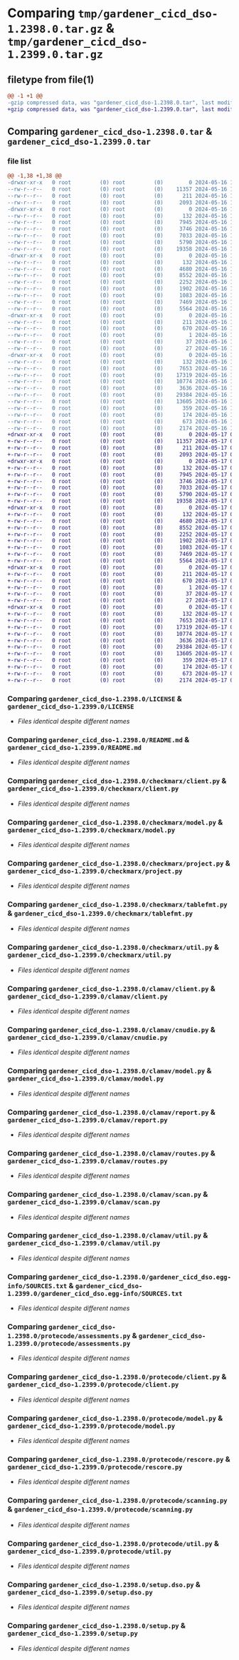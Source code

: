 # Comparing `tmp/gardener_cicd_dso-1.2398.0.tar.gz` & `tmp/gardener_cicd_dso-1.2399.0.tar.gz`

## filetype from file(1)

```diff
@@ -1 +1 @@
-gzip compressed data, was "gardener_cicd_dso-1.2398.0.tar", last modified: Thu May 16 11:19:15 2024, max compression
+gzip compressed data, was "gardener_cicd_dso-1.2399.0.tar", last modified: Fri May 17 04:30:08 2024, max compression
```

## Comparing `gardener_cicd_dso-1.2398.0.tar` & `gardener_cicd_dso-1.2399.0.tar`

### file list

```diff
@@ -1,38 +1,38 @@
-drwxr-xr-x   0 root         (0) root         (0)        0 2024-05-16 11:19:15.867779 gardener_cicd_dso-1.2398.0/
--rw-r--r--   0 root         (0) root         (0)    11357 2024-05-16 11:18:13.000000 gardener_cicd_dso-1.2398.0/LICENSE
--rw-r--r--   0 root         (0) root         (0)      211 2024-05-16 11:19:15.867779 gardener_cicd_dso-1.2398.0/PKG-INFO
--rw-r--r--   0 root         (0) root         (0)     2093 2024-05-16 11:18:13.000000 gardener_cicd_dso-1.2398.0/README.md
-drwxr-xr-x   0 root         (0) root         (0)        0 2024-05-16 11:19:15.863778 gardener_cicd_dso-1.2398.0/checkmarx/
--rw-r--r--   0 root         (0) root         (0)      132 2024-05-16 11:18:13.000000 gardener_cicd_dso-1.2398.0/checkmarx/__init__.py
--rw-r--r--   0 root         (0) root         (0)     7945 2024-05-16 11:18:13.000000 gardener_cicd_dso-1.2398.0/checkmarx/client.py
--rw-r--r--   0 root         (0) root         (0)     3746 2024-05-16 11:18:13.000000 gardener_cicd_dso-1.2398.0/checkmarx/model.py
--rw-r--r--   0 root         (0) root         (0)     7033 2024-05-16 11:18:13.000000 gardener_cicd_dso-1.2398.0/checkmarx/project.py
--rw-r--r--   0 root         (0) root         (0)     5790 2024-05-16 11:18:13.000000 gardener_cicd_dso-1.2398.0/checkmarx/tablefmt.py
--rw-r--r--   0 root         (0) root         (0)    19358 2024-05-16 11:18:13.000000 gardener_cicd_dso-1.2398.0/checkmarx/util.py
-drwxr-xr-x   0 root         (0) root         (0)        0 2024-05-16 11:19:15.863778 gardener_cicd_dso-1.2398.0/clamav/
--rw-r--r--   0 root         (0) root         (0)      132 2024-05-16 11:18:13.000000 gardener_cicd_dso-1.2398.0/clamav/__init__.py
--rw-r--r--   0 root         (0) root         (0)     4680 2024-05-16 11:18:13.000000 gardener_cicd_dso-1.2398.0/clamav/client.py
--rw-r--r--   0 root         (0) root         (0)     8552 2024-05-16 11:18:13.000000 gardener_cicd_dso-1.2398.0/clamav/cnudie.py
--rw-r--r--   0 root         (0) root         (0)     2252 2024-05-16 11:18:13.000000 gardener_cicd_dso-1.2398.0/clamav/model.py
--rw-r--r--   0 root         (0) root         (0)     1902 2024-05-16 11:18:13.000000 gardener_cicd_dso-1.2398.0/clamav/report.py
--rw-r--r--   0 root         (0) root         (0)     1083 2024-05-16 11:18:13.000000 gardener_cicd_dso-1.2398.0/clamav/routes.py
--rw-r--r--   0 root         (0) root         (0)     7469 2024-05-16 11:18:13.000000 gardener_cicd_dso-1.2398.0/clamav/scan.py
--rw-r--r--   0 root         (0) root         (0)     5564 2024-05-16 11:18:13.000000 gardener_cicd_dso-1.2398.0/clamav/util.py
-drwxr-xr-x   0 root         (0) root         (0)        0 2024-05-16 11:19:15.867779 gardener_cicd_dso-1.2398.0/gardener_cicd_dso.egg-info/
--rw-r--r--   0 root         (0) root         (0)      211 2024-05-16 11:19:15.000000 gardener_cicd_dso-1.2398.0/gardener_cicd_dso.egg-info/PKG-INFO
--rw-r--r--   0 root         (0) root         (0)      670 2024-05-16 11:19:15.000000 gardener_cicd_dso-1.2398.0/gardener_cicd_dso.egg-info/SOURCES.txt
--rw-r--r--   0 root         (0) root         (0)        1 2024-05-16 11:19:15.000000 gardener_cicd_dso-1.2398.0/gardener_cicd_dso.egg-info/dependency_links.txt
--rw-r--r--   0 root         (0) root         (0)       37 2024-05-16 11:19:15.000000 gardener_cicd_dso-1.2398.0/gardener_cicd_dso.egg-info/requires.txt
--rw-r--r--   0 root         (0) root         (0)       27 2024-05-16 11:19:15.000000 gardener_cicd_dso-1.2398.0/gardener_cicd_dso.egg-info/top_level.txt
-drwxr-xr-x   0 root         (0) root         (0)        0 2024-05-16 11:19:15.867779 gardener_cicd_dso-1.2398.0/protecode/
--rw-r--r--   0 root         (0) root         (0)      132 2024-05-16 11:18:13.000000 gardener_cicd_dso-1.2398.0/protecode/__init__.py
--rw-r--r--   0 root         (0) root         (0)     7653 2024-05-16 11:18:13.000000 gardener_cicd_dso-1.2398.0/protecode/assessments.py
--rw-r--r--   0 root         (0) root         (0)    17319 2024-05-16 11:18:13.000000 gardener_cicd_dso-1.2398.0/protecode/client.py
--rw-r--r--   0 root         (0) root         (0)    10774 2024-05-16 11:18:13.000000 gardener_cicd_dso-1.2398.0/protecode/model.py
--rw-r--r--   0 root         (0) root         (0)     3636 2024-05-16 11:18:13.000000 gardener_cicd_dso-1.2398.0/protecode/rescore.py
--rw-r--r--   0 root         (0) root         (0)    29384 2024-05-16 11:18:13.000000 gardener_cicd_dso-1.2398.0/protecode/scanning.py
--rw-r--r--   0 root         (0) root         (0)    13605 2024-05-16 11:18:13.000000 gardener_cicd_dso-1.2398.0/protecode/util.py
--rw-r--r--   0 root         (0) root         (0)      359 2024-05-16 11:18:13.000000 gardener_cicd_dso-1.2398.0/pyproject.toml
--rw-r--r--   0 root         (0) root         (0)      174 2024-05-16 11:19:15.867779 gardener_cicd_dso-1.2398.0/setup.cfg
--rw-r--r--   0 root         (0) root         (0)      673 2024-05-16 11:18:13.000000 gardener_cicd_dso-1.2398.0/setup.dso.py
--rw-r--r--   0 root         (0) root         (0)     2174 2024-05-16 11:18:13.000000 gardener_cicd_dso-1.2398.0/setup.py
+drwxr-xr-x   0 root         (0) root         (0)        0 2024-05-17 04:30:08.280804 gardener_cicd_dso-1.2399.0/
+-rw-r--r--   0 root         (0) root         (0)    11357 2024-05-17 04:29:02.000000 gardener_cicd_dso-1.2399.0/LICENSE
+-rw-r--r--   0 root         (0) root         (0)      211 2024-05-17 04:30:08.280804 gardener_cicd_dso-1.2399.0/PKG-INFO
+-rw-r--r--   0 root         (0) root         (0)     2093 2024-05-17 04:29:02.000000 gardener_cicd_dso-1.2399.0/README.md
+drwxr-xr-x   0 root         (0) root         (0)        0 2024-05-17 04:30:08.276804 gardener_cicd_dso-1.2399.0/checkmarx/
+-rw-r--r--   0 root         (0) root         (0)      132 2024-05-17 04:29:02.000000 gardener_cicd_dso-1.2399.0/checkmarx/__init__.py
+-rw-r--r--   0 root         (0) root         (0)     7945 2024-05-17 04:29:02.000000 gardener_cicd_dso-1.2399.0/checkmarx/client.py
+-rw-r--r--   0 root         (0) root         (0)     3746 2024-05-17 04:29:02.000000 gardener_cicd_dso-1.2399.0/checkmarx/model.py
+-rw-r--r--   0 root         (0) root         (0)     7033 2024-05-17 04:29:02.000000 gardener_cicd_dso-1.2399.0/checkmarx/project.py
+-rw-r--r--   0 root         (0) root         (0)     5790 2024-05-17 04:29:02.000000 gardener_cicd_dso-1.2399.0/checkmarx/tablefmt.py
+-rw-r--r--   0 root         (0) root         (0)    19358 2024-05-17 04:29:02.000000 gardener_cicd_dso-1.2399.0/checkmarx/util.py
+drwxr-xr-x   0 root         (0) root         (0)        0 2024-05-17 04:30:08.276804 gardener_cicd_dso-1.2399.0/clamav/
+-rw-r--r--   0 root         (0) root         (0)      132 2024-05-17 04:29:02.000000 gardener_cicd_dso-1.2399.0/clamav/__init__.py
+-rw-r--r--   0 root         (0) root         (0)     4680 2024-05-17 04:29:02.000000 gardener_cicd_dso-1.2399.0/clamav/client.py
+-rw-r--r--   0 root         (0) root         (0)     8552 2024-05-17 04:29:02.000000 gardener_cicd_dso-1.2399.0/clamav/cnudie.py
+-rw-r--r--   0 root         (0) root         (0)     2252 2024-05-17 04:29:02.000000 gardener_cicd_dso-1.2399.0/clamav/model.py
+-rw-r--r--   0 root         (0) root         (0)     1902 2024-05-17 04:29:02.000000 gardener_cicd_dso-1.2399.0/clamav/report.py
+-rw-r--r--   0 root         (0) root         (0)     1083 2024-05-17 04:29:02.000000 gardener_cicd_dso-1.2399.0/clamav/routes.py
+-rw-r--r--   0 root         (0) root         (0)     7469 2024-05-17 04:29:02.000000 gardener_cicd_dso-1.2399.0/clamav/scan.py
+-rw-r--r--   0 root         (0) root         (0)     5564 2024-05-17 04:29:02.000000 gardener_cicd_dso-1.2399.0/clamav/util.py
+drwxr-xr-x   0 root         (0) root         (0)        0 2024-05-17 04:30:08.280804 gardener_cicd_dso-1.2399.0/gardener_cicd_dso.egg-info/
+-rw-r--r--   0 root         (0) root         (0)      211 2024-05-17 04:30:08.000000 gardener_cicd_dso-1.2399.0/gardener_cicd_dso.egg-info/PKG-INFO
+-rw-r--r--   0 root         (0) root         (0)      670 2024-05-17 04:30:08.000000 gardener_cicd_dso-1.2399.0/gardener_cicd_dso.egg-info/SOURCES.txt
+-rw-r--r--   0 root         (0) root         (0)        1 2024-05-17 04:30:08.000000 gardener_cicd_dso-1.2399.0/gardener_cicd_dso.egg-info/dependency_links.txt
+-rw-r--r--   0 root         (0) root         (0)       37 2024-05-17 04:30:08.000000 gardener_cicd_dso-1.2399.0/gardener_cicd_dso.egg-info/requires.txt
+-rw-r--r--   0 root         (0) root         (0)       27 2024-05-17 04:30:08.000000 gardener_cicd_dso-1.2399.0/gardener_cicd_dso.egg-info/top_level.txt
+drwxr-xr-x   0 root         (0) root         (0)        0 2024-05-17 04:30:08.280804 gardener_cicd_dso-1.2399.0/protecode/
+-rw-r--r--   0 root         (0) root         (0)      132 2024-05-17 04:29:02.000000 gardener_cicd_dso-1.2399.0/protecode/__init__.py
+-rw-r--r--   0 root         (0) root         (0)     7653 2024-05-17 04:29:02.000000 gardener_cicd_dso-1.2399.0/protecode/assessments.py
+-rw-r--r--   0 root         (0) root         (0)    17319 2024-05-17 04:29:02.000000 gardener_cicd_dso-1.2399.0/protecode/client.py
+-rw-r--r--   0 root         (0) root         (0)    10774 2024-05-17 04:29:02.000000 gardener_cicd_dso-1.2399.0/protecode/model.py
+-rw-r--r--   0 root         (0) root         (0)     3636 2024-05-17 04:29:02.000000 gardener_cicd_dso-1.2399.0/protecode/rescore.py
+-rw-r--r--   0 root         (0) root         (0)    29384 2024-05-17 04:29:02.000000 gardener_cicd_dso-1.2399.0/protecode/scanning.py
+-rw-r--r--   0 root         (0) root         (0)    13605 2024-05-17 04:29:02.000000 gardener_cicd_dso-1.2399.0/protecode/util.py
+-rw-r--r--   0 root         (0) root         (0)      359 2024-05-17 04:29:02.000000 gardener_cicd_dso-1.2399.0/pyproject.toml
+-rw-r--r--   0 root         (0) root         (0)      174 2024-05-17 04:30:08.280804 gardener_cicd_dso-1.2399.0/setup.cfg
+-rw-r--r--   0 root         (0) root         (0)      673 2024-05-17 04:29:02.000000 gardener_cicd_dso-1.2399.0/setup.dso.py
+-rw-r--r--   0 root         (0) root         (0)     2174 2024-05-17 04:29:02.000000 gardener_cicd_dso-1.2399.0/setup.py
```

### Comparing `gardener_cicd_dso-1.2398.0/LICENSE` & `gardener_cicd_dso-1.2399.0/LICENSE`

 * *Files identical despite different names*

### Comparing `gardener_cicd_dso-1.2398.0/README.md` & `gardener_cicd_dso-1.2399.0/README.md`

 * *Files identical despite different names*

### Comparing `gardener_cicd_dso-1.2398.0/checkmarx/client.py` & `gardener_cicd_dso-1.2399.0/checkmarx/client.py`

 * *Files identical despite different names*

### Comparing `gardener_cicd_dso-1.2398.0/checkmarx/model.py` & `gardener_cicd_dso-1.2399.0/checkmarx/model.py`

 * *Files identical despite different names*

### Comparing `gardener_cicd_dso-1.2398.0/checkmarx/project.py` & `gardener_cicd_dso-1.2399.0/checkmarx/project.py`

 * *Files identical despite different names*

### Comparing `gardener_cicd_dso-1.2398.0/checkmarx/tablefmt.py` & `gardener_cicd_dso-1.2399.0/checkmarx/tablefmt.py`

 * *Files identical despite different names*

### Comparing `gardener_cicd_dso-1.2398.0/checkmarx/util.py` & `gardener_cicd_dso-1.2399.0/checkmarx/util.py`

 * *Files identical despite different names*

### Comparing `gardener_cicd_dso-1.2398.0/clamav/client.py` & `gardener_cicd_dso-1.2399.0/clamav/client.py`

 * *Files identical despite different names*

### Comparing `gardener_cicd_dso-1.2398.0/clamav/cnudie.py` & `gardener_cicd_dso-1.2399.0/clamav/cnudie.py`

 * *Files identical despite different names*

### Comparing `gardener_cicd_dso-1.2398.0/clamav/model.py` & `gardener_cicd_dso-1.2399.0/clamav/model.py`

 * *Files identical despite different names*

### Comparing `gardener_cicd_dso-1.2398.0/clamav/report.py` & `gardener_cicd_dso-1.2399.0/clamav/report.py`

 * *Files identical despite different names*

### Comparing `gardener_cicd_dso-1.2398.0/clamav/routes.py` & `gardener_cicd_dso-1.2399.0/clamav/routes.py`

 * *Files identical despite different names*

### Comparing `gardener_cicd_dso-1.2398.0/clamav/scan.py` & `gardener_cicd_dso-1.2399.0/clamav/scan.py`

 * *Files identical despite different names*

### Comparing `gardener_cicd_dso-1.2398.0/clamav/util.py` & `gardener_cicd_dso-1.2399.0/clamav/util.py`

 * *Files identical despite different names*

### Comparing `gardener_cicd_dso-1.2398.0/gardener_cicd_dso.egg-info/SOURCES.txt` & `gardener_cicd_dso-1.2399.0/gardener_cicd_dso.egg-info/SOURCES.txt`

 * *Files identical despite different names*

### Comparing `gardener_cicd_dso-1.2398.0/protecode/assessments.py` & `gardener_cicd_dso-1.2399.0/protecode/assessments.py`

 * *Files identical despite different names*

### Comparing `gardener_cicd_dso-1.2398.0/protecode/client.py` & `gardener_cicd_dso-1.2399.0/protecode/client.py`

 * *Files identical despite different names*

### Comparing `gardener_cicd_dso-1.2398.0/protecode/model.py` & `gardener_cicd_dso-1.2399.0/protecode/model.py`

 * *Files identical despite different names*

### Comparing `gardener_cicd_dso-1.2398.0/protecode/rescore.py` & `gardener_cicd_dso-1.2399.0/protecode/rescore.py`

 * *Files identical despite different names*

### Comparing `gardener_cicd_dso-1.2398.0/protecode/scanning.py` & `gardener_cicd_dso-1.2399.0/protecode/scanning.py`

 * *Files identical despite different names*

### Comparing `gardener_cicd_dso-1.2398.0/protecode/util.py` & `gardener_cicd_dso-1.2399.0/protecode/util.py`

 * *Files identical despite different names*

### Comparing `gardener_cicd_dso-1.2398.0/setup.dso.py` & `gardener_cicd_dso-1.2399.0/setup.dso.py`

 * *Files identical despite different names*

### Comparing `gardener_cicd_dso-1.2398.0/setup.py` & `gardener_cicd_dso-1.2399.0/setup.py`

 * *Files identical despite different names*

